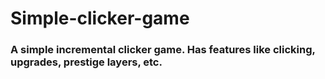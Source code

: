 # Simple-clicker-game

### A simple incremental clicker game. Has features like clicking, upgrades, prestige layers, etc.
